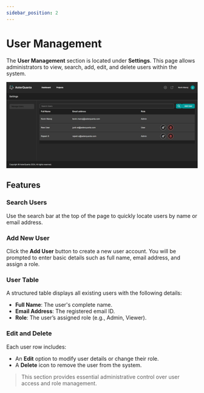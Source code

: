 ```yaml
---
sidebar_position: 2
---
```



# User Management

The **User Management** section is located under **Settings**. This page allows administrators to view, search, add, edit, and delete users within the system.

![User Management Screenshot](/img/user_management.jpg)

## Features

### Search Users  
Use the search bar at the top of the page to quickly locate users by name or email address.

### Add New User  
Click the **Add User** button to create a new user account. You will be prompted to enter basic details such as full name, email address, and assign a role.

### User Table  
A structured table displays all existing users with the following details:
- **Full Name**: The user's complete name.
- **Email Address**: The registered email ID.
- **Role**: The user’s assigned role (e.g., Admin, Viewer).

### Edit and Delete  
Each user row includes:
- An **Edit** option to modify user details or change their role.
- A **Delete** icon to remove the user from the system.

> This section provides essential administrative control over user access and role management.
